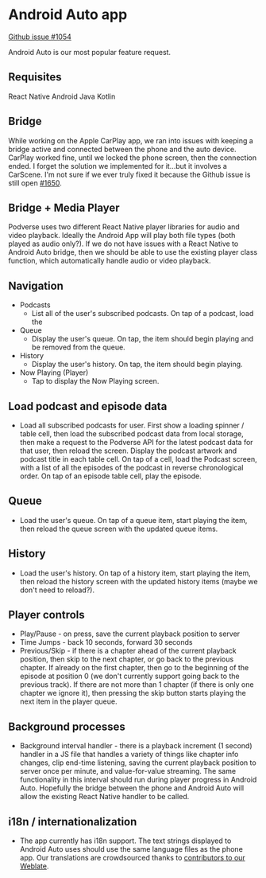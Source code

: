 # Android Auto app

[Github issue #1054](https://github.com/podverse/podverse-rn/issues/1054)

Android Auto is our most popular feature request.

## Requisites

React Native
Android
Java
Kotlin

## Bridge

While working on the Apple CarPlay app, we ran into issues with keeping a bridge active and connected between the phone and the auto device. CarPlay worked fine, until we locked the phone screen, then the connection ended. I forget the solution we implemented for it...but it involves a CarScene. I'm not sure if we ever truly fixed it because the Github issue is still open [#1650](https://github.com/podverse/podverse-rn/issues/1650).

## Bridge + Media Player

Podverse uses two different React Native player libraries for audio and video playback. Ideally the Android App will play both file types (both played as audio only?). If we do not have issues with a React Native to Android Auto bridge, then we should be able to use the existing player class function, which automatically handle audio or video playback.

## Navigation

- Podcasts
    - List all of the user's subscribed podcasts. On tap of a podcast, load the 
- Queue
    - Display the user's queue. On tap, the item should begin playing and be removed from the queue.
- History
    - Display the user's history. On tap, the item should begin playing.
- Now Playing (Player)
    - Tap to display the Now Playing screen. 

## Load podcast and episode data

- Load all subscribed podcasts for user. First show a loading spinner / table cell, then load the subscribed podcast data from local storage, then make a request to the Podverse API for the latest podcast data for that user, then reload the screen. Display the podcast artwork and podcast title in each table cell. On tap of a cell, load the Podcast screen, with a list of all the episodes of the podcast in reverse chronological order. On tap of an episode table cell, play the episode.

## Queue

- Load the user's queue. On tap of a queue item, start playing the item, then reload the queue screen with the updated queue items.

## History

- Load the user's history. On tap of a history item, start playing the item, then reload the history screen with the updated history items (maybe we don't need to reload?).

## Player controls

- Play/Pause - on press, save the current playback position to server
- Time Jumps - back 10 seconds, forward 30 seconds
- Previous/Skip - if there is a chapter ahead of the current playback position, then skip to the next chapter, or go back to the previous chapter. If already on the first chapter, then go to the beginning of the episode at position 0 (we don't currently support going back to the previous track). If there are not more than 1 chapter (if there is only one chapter we ignore it), then pressing the skip button starts playing the next item in the player queue.

## Background processes

- Background interval handler - there is a playback increment (1 second) handler in a JS file that handles a variety of things like chapter info changes, clip end-time listening, saving the current playback position to server once per minute, and value-for-value streaming. The same functionality in this interval should run during player progress in Android Auto. Hopefully the bridge between the phone and Android Auto will allow the existing React Native handler to be called.

## i18n / internationalization

- The app currently has i18n support. The text strings displayed to Android Auto uses should use the same language files as the phone app. Our translations are crowdsourced thanks to [contributors to our Weblate](https://hosted.weblate.org/projects/podverse/).
